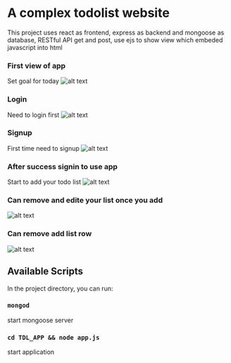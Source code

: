 # A complex todolist website
This project uses react as frontend, express as backend and mongoose as database, RESTful API get and post, use ejs to show view which embeded javascript into html

### First view of app
Set goal for today
![alt text](public/demo/home.jpeg)

### Login
Need to login first
![alt text](public/demo/login.jpeg)

### Signup 
First time need to signup
![alt text](public/demo/signup.jpeg)

### After success signin to use app
Start to add your todo list
![alt text](public/demo/notepage.jpeg)

### Can remove and edite your list once you add
![alt text](public/demo/remove.jpeg)

### Can remove add list row
![alt text](public/demo/unhide.jpeg)


## Available Scripts
In the project directory, you can run:

### `mongod`
start mongoose server

### `cd TDL_APP && node app.js`
start application